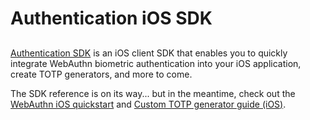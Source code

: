 # Authentication iOS SDK
##

[Authentication SDK](https://github.com/TransmitSecurity/authentication-ios-sdk) is an iOS client SDK that enables you to quickly integrate WebAuthn biometric authentication into your iOS application, create TOTP generators, and more to come.

The SDK reference is on its way... but in the meantime, check out the [WebAuthn iOS quickstart](/guides/webauthn/quick_start_sdk_ios/) and [Custom TOTP generator guide (iOS)](/guides/user/be_auth_totp_authenticator_ios.md).